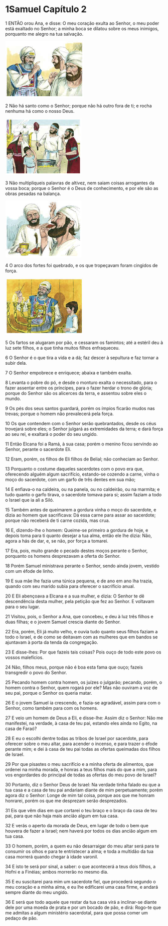 # 1Samuel Capítulo 2

1	ENTÃO orou Ana, e disse: O meu coração exulta ao Senhor, o meu poder está exaltado no Senhor; a minha boca se dilatou sobre os meus inimigos, porquanto me alegro na tua salvação.

![](.img/09_1Sa_02_01_RG.jpg)

2	Não há santo como o Senhor; porque não há outro fora de ti; e rocha nenhuma há como o nosso Deus.

![](.img/09_1Sa_02_02_RG.jpg)

3	Não multipliqueis palavras de altivez, nem saiam coisas arrogantes da vossa boca; porque o Senhor é o Deus de conhecimento, e por ele são as obras pesadas na balança.

![](.img/09_1Sa_02_03_RG.jpg)

4	O arco dos fortes foi quebrado, e os que tropeçavam foram cingidos de força.

![](.img/09_1Sa_02_04_RG.jpg)

5	Os fartos se alugaram por pão, e cessaram os famintos; até a estéril deu à luz sete filhos, e a que tinha muitos filhos enfraqueceu.

6	O Senhor é o que tira a vida e a dá; faz descer à sepultura e faz tornar a subir dela.

7	O Senhor empobrece e enriquece; abaixa e também exalta.

8	Levanta o pobre do pó, e desde o monturo exalta o necessitado, para o fazer assentar entre os príncipes, para o fazer herdar o trono de glória; porque do Senhor são os alicerces da terra, e assentou sobre eles o mundo.

9	Os pés dos seus santos guardará, porém os ímpios ficarão mudos nas trevas; porque o homem não prevalecerá pela força.

10	Os que contendem com o Senhor serão quebrantados, desde os céus trovejará sobre eles; o Senhor julgará as extremidades da terra; e dará força ao seu rei, e exaltará o poder do seu ungido.

11	Então Elcana foi a Ramá, à sua casa; porém o menino ficou servindo ao Senhor, perante o sacerdote Eli.

12	Eram, porém, os filhos de Eli filhos de Belial; não conheciam ao Senhor.

13	Porquanto o costume daqueles sacerdotes com o povo era que, oferecendo alguém algum sacrifício, estando-se cozendo a carne, vinha o moço do sacerdote, com um garfo de três dentes em sua mão;

14	E enfiava-o na caldeira, ou na panela, ou no caldeirão, ou na marmita; e tudo quanto o garfo tirava, o sacerdote tomava para si; assim faziam a todo o Israel que ia ali a Siló.

15	Também antes de queimarem a gordura vinha o moço do sacerdote, e dizia ao homem que sacrificava: Dá essa carne para assar ao sacerdote; porque não receberá de ti carne cozida, mas crua.

16	E, dizendo-lhe o homem: Queime-se primeiro a gordura de hoje, e depois toma para ti quanto desejar a tua alma, então ele lhe dizia: Não, agora a hás de dar, e, se não, por força a tomarei.

17	Era, pois, muito grande o pecado destes moços perante o Senhor, porquanto os homens desprezavam a oferta do Senhor.

18	Porém Samuel ministrava perante o Senhor, sendo ainda jovem, vestido com um éfode de linho.

19	E sua mãe lhe fazia uma túnica pequena, e de ano em ano lha trazia, quando com seu marido subia para oferecer o sacrifício anual.

20	E Eli abençoava a Elcana e a sua mulher, e dizia: O Senhor te dê descendência desta mulher, pela petição que fez ao Senhor. E voltavam para o seu lugar.

21	Visitou, pois, o Senhor a Ana, que concebeu, e deu à luz três filhos e duas filhas; e o jovem Samuel crescia diante do Senhor.

22	Era, porém, Eli já muito velho, e ouvia tudo quanto seus filhos faziam a todo o Israel, e de como se deitavam com as mulheres que em bandos se ajuntavam à porta da tenda da congregação.

23	E disse-lhes: Por que fazeis tais coisas? Pois ouço de todo este povo os vossos malefícios.

24	Não, filhos meus, porque não é boa esta fama que ouço; fazeis transgredir o povo do Senhor.

25	Pecando homem contra homem, os juízes o julgarão; pecando, porém, o homem contra o Senhor, quem rogará por ele? Mas não ouviram a voz de seu pai, porque o Senhor os queria matar.

26	E o jovem Samuel ia crescendo, e fazia-se agradável, assim para com o Senhor, como também para com os homens.

27	E veio um homem de Deus a Eli, e disse-lhe: Assim diz o Senhor: Não me manifestei, na verdade, à casa de teu pai, estando eles ainda no Egito, na casa de Faraó?

28	E eu o escolhi dentre todas as tribos de Israel por sacerdote, para oferecer sobre o meu altar, para acender o incenso, e para trazer o éfode perante mim; e dei à casa de teu pai todas as ofertas queimadas dos filhos de Israel.

29	Por que pisastes o meu sacrifício e a minha oferta de alimentos, que ordenei na minha morada, e honras a teus filhos mais do que a mim, para vos engordardes do principal de todas as ofertas do meu povo de Israel?

30	Portanto, diz o Senhor Deus de Israel: Na verdade tinha falado eu que a tua casa e a casa de teu pai andariam diante de mim perpetuamente; porém agora diz o Senhor: Longe de mim tal coisa, porque aos que me honram honrarei, porém os que me desprezam serão desprezados.

31	Eis que vêm dias em que cortarei o teu braço e o braço da casa de teu pai, para que não haja mais ancião algum em tua casa.

32	E verás o aperto da morada de Deus, em lugar de todo o bem que houvera de fazer a Israel; nem haverá por todos os dias ancião algum em tua casa.

33	O homem, porém, a quem eu não desarraigar do meu altar será para te consumir os olhos e para te entristecer a alma; e toda a multidão da tua casa morrerá quando chegar à idade varonil.

34	E isto te será por sinal, a saber: o que acontecerá a teus dois filhos, a Hofni e a Finéias; ambos morrerão no mesmo dia.

35	E eu suscitarei para mim um sacerdote fiel, que procederá segundo o meu coração e a minha alma, e eu lhe edificarei uma casa firme, e andará sempre diante do meu ungido.

36	E será que todo aquele que restar da tua casa virá a inclinar-se diante dele por uma moeda de prata e por um bocado de pão, e dirá: Rogo-te que me admitas a algum ministério sacerdotal, para que possa comer um pedaço de pão.

